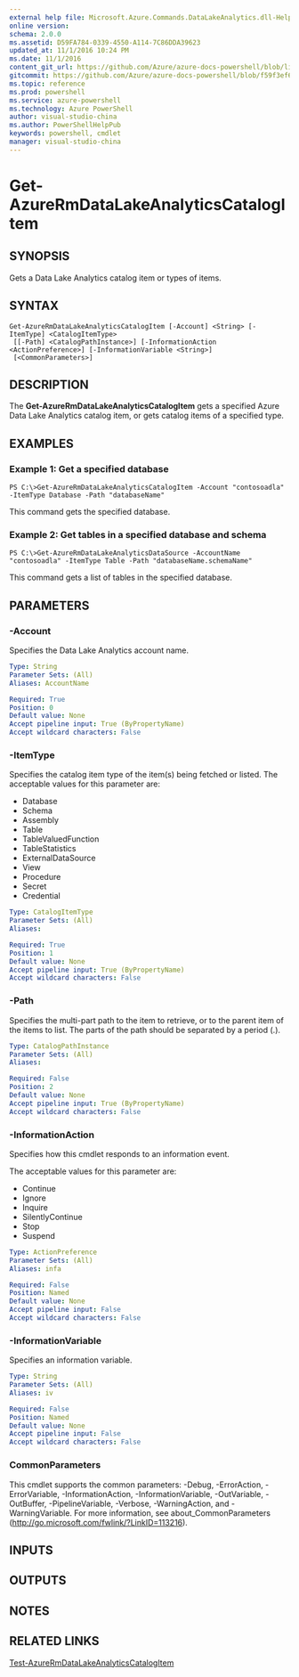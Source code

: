 ```yaml
---
external help file: Microsoft.Azure.Commands.DataLakeAnalytics.dll-Help.xml
online version: 
schema: 2.0.0
ms.assetid: D59FA784-0339-4550-A114-7C86DDA39623
updated_at: 11/1/2016 10:24 PM
ms.date: 11/1/2016
content_git_url: https://github.com/Azure/azure-docs-powershell/blob/live/azureps-cmdlets-docs/ResourceManager/AzureRM.DataLakeAnalytics/v2.1.0/Get-AzureRmDataLakeAnalyticsCatalogItem.md
gitcommit: https://github.com/Azure/azure-docs-powershell/blob/f59f3ef60bc592383812213e69fd77ba950759ed/azureps-cmdlets-docs/ResourceManager/AzureRM.DataLakeAnalytics/v2.1.0/Get-AzureRmDataLakeAnalyticsCatalogItem.md
ms.topic: reference
ms.prod: powershell
ms.service: azure-powershell
ms.technology: Azure PowerShell
author: visual-studio-china
ms.author: PowerShellHelpPub
keywords: powershell, cmdlet
manager: visual-studio-china
---
```


# Get-AzureRmDataLakeAnalyticsCatalogItem

## SYNOPSIS
Gets a Data Lake Analytics catalog item or types of items.

## SYNTAX

```
Get-AzureRmDataLakeAnalyticsCatalogItem [-Account] <String> [-ItemType] <CatalogItemType>
 [[-Path] <CatalogPathInstance>] [-InformationAction <ActionPreference>] [-InformationVariable <String>]
 [<CommonParameters>]
```

## DESCRIPTION
The **Get-AzureRmDataLakeAnalyticsCatalogItem** gets a specified Azure Data Lake Analytics catalog item, or gets catalog items of a specified type.

## EXAMPLES

### Example 1: Get a specified database
```
PS C:\>Get-AzureRmDataLakeAnalyticsCatalogItem -Account "contosoadla" -ItemType Database -Path "databaseName"
```

This command gets the specified database.

### Example 2: Get tables in a specified database and schema
```
PS C:\>Get-AzureRmDataLakeAnalyticsDataSource -AccountName "contosoadla" -ItemType Table -Path "databaseName.schemaName"
```

This command gets a list of tables in the specified database.

## PARAMETERS

### -Account
Specifies the Data Lake Analytics account name.

```yaml
Type: String
Parameter Sets: (All)
Aliases: AccountName

Required: True
Position: 0
Default value: None
Accept pipeline input: True (ByPropertyName)
Accept wildcard characters: False
```

### -ItemType
Specifies the catalog item type of the item(s) being fetched or listed.
The acceptable values for this parameter are:

- Database
- Schema
- Assembly
- Table
- TableValuedFunction
- TableStatistics
- ExternalDataSource
- View
- Procedure
- Secret
- Credential

```yaml
Type: CatalogItemType
Parameter Sets: (All)
Aliases: 

Required: True
Position: 1
Default value: None
Accept pipeline input: True (ByPropertyName)
Accept wildcard characters: False
```

### -Path
Specifies the multi-part path to the item to retrieve, or to the parent item of the items to list.
The parts of the path should be separated by a period (.).

```yaml
Type: CatalogPathInstance
Parameter Sets: (All)
Aliases: 

Required: False
Position: 2
Default value: None
Accept pipeline input: True (ByPropertyName)
Accept wildcard characters: False
```

### -InformationAction
Specifies how this cmdlet responds to an information event.

The acceptable values for this parameter are:

- Continue
- Ignore
- Inquire
- SilentlyContinue
- Stop
- Suspend

```yaml
Type: ActionPreference
Parameter Sets: (All)
Aliases: infa

Required: False
Position: Named
Default value: None
Accept pipeline input: False
Accept wildcard characters: False
```

### -InformationVariable
Specifies an information variable.

```yaml
Type: String
Parameter Sets: (All)
Aliases: iv

Required: False
Position: Named
Default value: None
Accept pipeline input: False
Accept wildcard characters: False
```

### CommonParameters
This cmdlet supports the common parameters: -Debug, -ErrorAction, -ErrorVariable, -InformationAction, -InformationVariable, -OutVariable, -OutBuffer, -PipelineVariable, -Verbose, -WarningAction, and -WarningVariable. For more information, see about_CommonParameters (http://go.microsoft.com/fwlink/?LinkID=113216).

## INPUTS

## OUTPUTS

## NOTES

## RELATED LINKS

[Test-AzureRmDataLakeAnalyticsCatalogItem](xref:ResourceManager/AzureRM.DataLakeAnalytics/v2.1.0/Test-AzureRmDataLakeAnalyticsCatalogItem.md)


